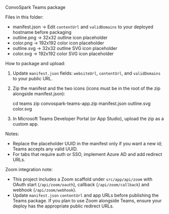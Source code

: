 ConvoSpark Teams package

Files in this folder:
- manifest.json  -> Edit `contentUrl` and `validDomains` to your deployed hostname before packaging
- outline.png    -> 32x32 outline icon placeholder
- color.png      -> 192x192 color icon placeholder
 - outline.svg    -> 32x32 outline SVG icon placeholder
 - color.svg      -> 192x192 color SVG icon placeholder

How to package and upload:
1. Update `manifest.json` fields: `websiteUrl`, `contentUrl`, and `validDomains` to your public URL.
2. Zip the manifest and the two icons (icons must be in the root of the zip alongside manifest.json):

   cd teams
   zip convospark-teams-app.zip manifest.json outline.svg color.svg

3. In Microsoft Teams Developer Portal (or App Studio), upload the zip as a custom app.

Notes:
- Replace the placeholder UUID in the manifest only if you want a new id; Teams accepts any valid UUID.
- For tabs that require auth or SSO, implement Azure AD and add redirect URLs.

Zoom integration note:
- This project includes a Zoom scaffold under `src/app/api/zoom` with OAuth start (`/api/zoom/oauth`), callback (`/api/zoom/callback`) and webhook (`/api/zoom/webhook`).
- Update `manifest.json` `contentUrl` and app URLs before publishing the Teams package. If you plan to use Zoom alongside Teams, ensure your deploy has the appropriate public redirect URLs.
